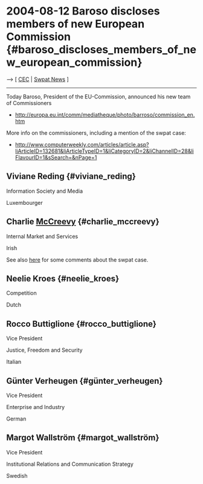 # 2004-08-12 Baroso discloses members of new European Commission {#baroso_discloses_members_of_new_european_commission}

\--\> \[ [ CEC](SwpatcecEn "wikilink") \| [ Swpat
News](SwpatcninoEn "wikilink") \]

------------------------------------------------------------------------

Today Baroso, President of the EU-Commission, announced his new team of
Commissioners

-   <http://europa.eu.int/comm/mediatheque/photo/barroso/commission_en.htm>

More info on the commissioners, including a mention of the swpat case:

-   <http://www.computerweekly.com/articles/article.asp?liArticleID=132681&liArticleTypeID=1&liCategoryID=2&liChannelID=28&liFlavourID=1&sSearch=&nPage=1>

## Viviane Reding {#viviane_reding}

Information Society and Media

Luxembourger

## Charlie [McCreevy](McCreevy "wikilink") {#charlie_mccreevy}

Internal Market and Services

Irish

See also
[here](http://www.nwfusion.com/news/2004/0813newcommi.html "wikilink")
for some comments about the swpat case.

## Neelie Kroes {#neelie_kroes}

Competition

Dutch

## Rocco Buttiglione {#rocco_buttiglione}

Vice President

Justice, Freedom and Security

Italian

## Günter Verheugen {#günter_verheugen}

Vice President

Enterprise and Industry

German

## Margot Wallström {#margot_wallström}

Vice President

Institutional Relations and Communication Strategy

Swedish
